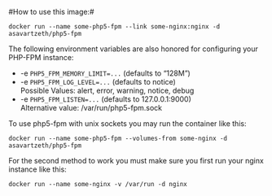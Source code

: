 #How to use this image:#

    docker run --name some-php5-fpm --link some-nginx:nginx -d asavartzeth/php5-fpm

The following environment variables are also honored for configuring your PHP-FPM instance:

- -e `PHP5_FPM_MEMORY_LIMIT=...` (defaults to “128M”)
- -e `PHP5_FPM_LOG_LEVEL=...` (defaults to notice)  
Possible Values: alert, error, warning, notice, debug
- -e `PHP5_FPM_LISTEN=...` (defaults to 127.0.0.1:9000)  
Alternative value: /var/run/php5-fpm.sock

To use php5-fpm with unix sockets you may run the container like this:

    docker run --name some-php5-fpm --volumes-from some-nginx -d asavartzeth/php5-fpm

For the second method to work you must make sure you first run your nginx instance like this:

    docker run --name some-nginx -v /var/run -d nginx

